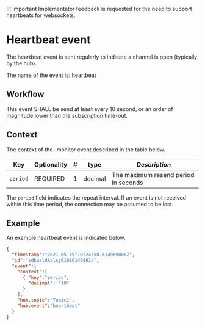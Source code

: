 !!! important Implementator feedback is requested for the need to support heartbeats for websockets.


# Heartbeat event
The heartbeat event is sent regularly to indicate a channel is open (typically by the hub).

The name of the event is: heartbeat

## Workflow
This event SHALL be send at least every 10 second, or an order of magnitude lower than the subscription time-out.

## Context
The context of the -monitor event described in the table below.

| Key       | Optionality   | #   | type      | *Description*       |
|-----------|:--------------|-----|-----------|---------------------|
| `period` | REQUIRED      | 1   | decimal   | The maximum resend period in seconds |

The `period` field indicates the repeat interval. If an event is not received within this time period, the connection may be assumed to be lost.

## Example

An example heartbeat event is indicated below.

````json
{
  "timestamp":"2021-05-19T10:24:58.614989800Z",
  "id":"sdkasldkals;610101498614",
  "event":{
    "context":[
      { "key":"period",
        "decimal": "10"
      }
    ],
    "hub.topic":"Topic1",
    "hub.event":"heartbeat"
  }
}
